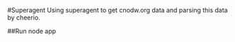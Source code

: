 #Superagent
Using superagent to get cnodw.org data and parsing this data by cheerio.

##Run
    node app


